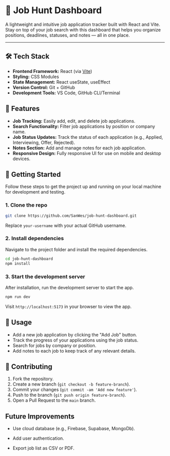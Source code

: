 # 💼 Job Hunt Dashboard

A lightweight and intuitive job application tracker built with React and Vite. Stay on top of your job search with this dashboard that helps you organize positions, deadlines, statuses, and notes — all in one place.

---

## 🛠️ Tech Stack

- **Frontend Framework:** React (via [Vite](https://vitejs.dev/))
- **Styling:** CSS Modules
- **State Management:** React useState, useEffect
- **Version Control:** Git + GitHub
- **Development Tools:** VS Code, GitHub CLI/Terminal


## 🎯 Features

- **Job Tracking:** Easily add, edit, and delete job applications.
- **Search Functionality:** Filter job applications by position or company name.
- **Job Status Updates:** Track the status of each application (e.g., Applied, Interviewing, Offer, Rejected).
- **Notes Section:** Add and manage notes for each job application.
- **Responsive Design:** Fully responsive UI for use on mobile and desktop devices.

## 🏁 Getting Started

Follow these steps to get the project up and running on your local machine for development and testing.

### 1. Clone the repo

```bash
git clone https://github.com/SanWes/job-hunt-dashboard.git
```

Replace `your-username` with your actual GitHub username.

### 2. Install dependencies

Navigate to the project folder and install the required dependencies.

```bash
cd job-hunt-dashboard
npm install
```

### 3. Start the development server

After installation, run the development server to start the app.

```bash
npm run dev
```

Visit `http://localhost:5173` in your browser to view the app.

## 📄 Usage

- Add a new job application by clicking the "Add Job" button.
- Track the progress of your applications using the job status.
- Search for jobs by company or position.
- Add notes to each job to keep track of any relevant details.
  
## 🤝 Contributing

1. Fork the repository.
2. Create a new branch (`git checkout -b feature-branch`).
3. Commit your changes (`git commit -am 'Add new feature'`).
4. Push to the branch (`git push origin feature-branch`).
5. Open a Pull Request to the `main` branch.

## Future Improvements
- Use cloud database (e.g., Firebase, Supabase, MongoDb).

- Add user authentication.

- Export job list as CSV or PDF.
